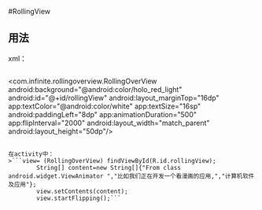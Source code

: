 #RollingView## 用法xml：>```<com.infinite.rollingoverview.RollingOverView        android:background="@android:color/holo_red_light"        android:id="@+id/rollingView"        android:layout_marginTop="16dp"        app:textColor="@android:color/white"        app:textSize="16sp"        android:paddingLeft="8dp"        app:animationDuration="500"        app:flipInterval="2000"        android:layout_width="match_parent"        android:layout_height="50dp"/>```在activity中：>```view= (RollingOverView) findViewById(R.id.rollingView);        String[] content=new String[]{"From class android.widget.ViewAnimator ","比如我们正在开发一个看漫画的应用,","计算机软件及应用"};        view.setContents(content);        view.startFlipping();```